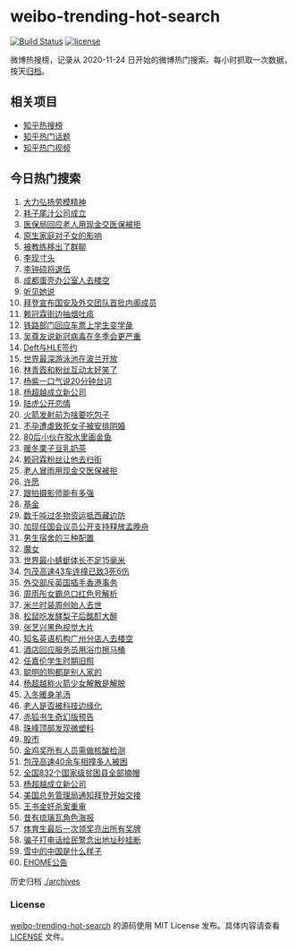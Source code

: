 # weibo-trending-hot-search

[![Build Status](https://github.com/justjavac/weibo-trending-hot-search/workflows/ci/badge.svg?branch=master)](https://github.com/justjavac/weibo-trending-hot-search/actions)
[![license](https://img.shields.io/github/license/justjavac/weibo-trending-hot-search)](https://github.com/justjavac/weibo-trending-hot-search/blob/master/LICENSE)

微博热搜榜，记录从 2020-11-24 日开始的微博热门搜索。每小时抓取一次数据，按天[归档](./archives)。

## 相关项目

- [知乎热搜榜](https://github.com/justjavac/zhihu-trending-top-search)
- [知乎热门话题](https://github.com/justjavac/zhihu-trending-hot-questions)
- [知乎热门视频](https://github.com/justjavac/zhihu-trending-hot-video)

## 今日热门搜索

<!-- BEGIN -->
<!-- 最后更新时间 Tue Nov 24 2020 09:12:11 GMT+0000 (UTC) -->
1. [大力弘扬劳模精神](https://s.weibo.com//weibo?q=%23%E5%A4%A7%E5%8A%9B%E5%BC%98%E6%89%AC%E5%8A%B3%E6%A8%A1%E7%B2%BE%E7%A5%9E%23&Refer=new_time)
1. [耗子尾汁公司成立](https://s.weibo.com//weibo?q=%23%E8%80%97%E5%AD%90%E5%B0%BE%E6%B1%81%E5%85%AC%E5%8F%B8%E6%88%90%E7%AB%8B%23&Refer=top)
1. [医保局回应老人用现金交医保被拒](https://s.weibo.com//weibo?q=%23%E5%8C%BB%E4%BF%9D%E5%B1%80%E5%9B%9E%E5%BA%94%E8%80%81%E4%BA%BA%E7%94%A8%E7%8E%B0%E9%87%91%E4%BA%A4%E5%8C%BB%E4%BF%9D%E8%A2%AB%E6%8B%92%23&Refer=top)
1. [原生家庭对子女的影响](https://s.weibo.com//weibo?q=%23%E5%8E%9F%E7%94%9F%E5%AE%B6%E5%BA%AD%E5%AF%B9%E5%AD%90%E5%A5%B3%E7%9A%84%E5%BD%B1%E5%93%8D%23&Refer=top)
1. [被教练移出了群聊](https://s.weibo.com//weibo?q=%23%E8%A2%AB%E6%95%99%E7%BB%83%E7%A7%BB%E5%87%BA%E4%BA%86%E7%BE%A4%E8%81%8A%23&Refer=top)
1. [李现寸头](https://s.weibo.com//weibo?q=%23%E6%9D%8E%E7%8E%B0%E5%AF%B8%E5%A4%B4%23&Refer=top)
1. [李钟硕将退伍](https://s.weibo.com//weibo?q=%23%E6%9D%8E%E9%92%9F%E7%A1%95%E5%B0%86%E9%80%80%E4%BC%8D%23&Refer=top)
1. [成都蛋壳办公室人去楼空](https://s.weibo.com//weibo?q=%23%E6%88%90%E9%83%BD%E8%9B%8B%E5%A3%B3%E5%8A%9E%E5%85%AC%E5%AE%A4%E4%BA%BA%E5%8E%BB%E6%A5%BC%E7%A9%BA%23&Refer=top)
1. [听见她说](https://s.weibo.com//weibo?q=%E5%90%AC%E8%A7%81%E5%A5%B9%E8%AF%B4&Refer=top)
1. [拜登宣布国安及外交团队首批内阁成员](https://s.weibo.com//weibo?q=%23%E6%8B%9C%E7%99%BB%E5%AE%A3%E5%B8%83%E5%9B%BD%E5%AE%89%E5%8F%8A%E5%A4%96%E4%BA%A4%E5%9B%A2%E9%98%9F%E9%A6%96%E6%89%B9%E5%86%85%E9%98%81%E6%88%90%E5%91%98%23&Refer=top)
1. [赖冠霖街边抽烟吐痰](https://s.weibo.com//weibo?q=%23%E8%B5%96%E5%86%A0%E9%9C%96%E8%A1%97%E8%BE%B9%E6%8A%BD%E7%83%9F%E5%90%90%E7%97%B0%23&Refer=top)
1. [铁路部门回应车票上学生变学彘](https://s.weibo.com//weibo?q=%23%E9%93%81%E8%B7%AF%E9%83%A8%E9%97%A8%E5%9B%9E%E5%BA%94%E8%BD%A6%E7%A5%A8%E4%B8%8A%E5%AD%A6%E7%94%9F%E5%8F%98%E5%AD%A6%E5%BD%98%23&Refer=top)
1. [吴尊友说新冠病毒在冬季会更严重](https://s.weibo.com//weibo?q=%23%E5%90%B4%E5%B0%8A%E5%8F%8B%E8%AF%B4%E6%96%B0%E5%86%A0%E7%97%85%E6%AF%92%E5%9C%A8%E5%86%AC%E5%AD%A3%E4%BC%9A%E6%9B%B4%E4%B8%A5%E9%87%8D%23&Refer=top)
1. [Deft与HLE签约](https://s.weibo.com//weibo?q=%23Deft%E4%B8%8EHLE%E7%AD%BE%E7%BA%A6%23&Refer=top)
1. [世界最深游泳池在波兰开放](https://s.weibo.com//weibo?q=%E4%B8%96%E7%95%8C%E6%9C%80%E6%B7%B1%E6%B8%B8%E6%B3%B3%E6%B1%A0%E5%9C%A8%E6%B3%A2%E5%85%B0%E5%BC%80%E6%94%BE&Refer=top)
1. [林青霞和粉丝互动太好笑了](https://s.weibo.com//weibo?q=%23%E6%9E%97%E9%9D%92%E9%9C%9E%E5%92%8C%E7%B2%89%E4%B8%9D%E4%BA%92%E5%8A%A8%E5%A4%AA%E5%A5%BD%E7%AC%91%E4%BA%86%23&Refer=top)
1. [杨紫一口气说20分钟台词](https://s.weibo.com//weibo?q=%23%E6%9D%A8%E7%B4%AB%E4%B8%80%E5%8F%A3%E6%B0%94%E8%AF%B420%E5%88%86%E9%92%9F%E5%8F%B0%E8%AF%8D%23&Refer=top)
1. [杨超越成立新公司](https://s.weibo.com//weibo?q=%E6%9D%A8%E8%B6%85%E8%B6%8A%E6%88%90%E7%AB%8B%E6%96%B0%E5%85%AC%E5%8F%B8&Refer=top)
1. [陆虎公开恋情](https://s.weibo.com//weibo?q=%23%E9%99%86%E8%99%8E%E5%85%AC%E5%BC%80%E6%81%8B%E6%83%85%23&Refer=top)
1. [火箭发射前为啥要吃包子](https://s.weibo.com//weibo?q=%23%E7%81%AB%E7%AE%AD%E5%8F%91%E5%B0%84%E5%89%8D%E4%B8%BA%E5%95%A5%E8%A6%81%E5%90%83%E5%8C%85%E5%AD%90%23&Refer=top)
1. [不孕遭虐致死女子被安排阴婚](https://s.weibo.com//weibo?q=%E4%B8%8D%E5%AD%95%E9%81%AD%E8%99%90%E8%87%B4%E6%AD%BB%E5%A5%B3%E5%AD%90%E8%A2%AB%E5%AE%89%E6%8E%92%E9%98%B4%E5%A9%9A&Refer=top)
1. [80后小伙在胶水里画金鱼](https://s.weibo.com//weibo?q=%2380%E5%90%8E%E5%B0%8F%E4%BC%99%E5%9C%A8%E8%83%B6%E6%B0%B4%E9%87%8C%E7%94%BB%E9%87%91%E9%B1%BC%23&Refer=top)
1. [暖冬栗子豆乳奶茶](https://s.weibo.com//weibo?q=%23%E6%9A%96%E5%86%AC%E6%A0%97%E5%AD%90%E8%B1%86%E4%B9%B3%E5%A5%B6%E8%8C%B6%23&Refer=top)
1. [赖冠霖粉丝让他去扫街](https://s.weibo.com//weibo?q=%23%E8%B5%96%E5%86%A0%E9%9C%96%E7%B2%89%E4%B8%9D%E8%AE%A9%E4%BB%96%E5%8E%BB%E6%89%AB%E8%A1%97%23&Refer=top)
1. [老人冒雨用现金交医保被拒](https://s.weibo.com//weibo?q=%23%E8%80%81%E4%BA%BA%E5%86%92%E9%9B%A8%E7%94%A8%E7%8E%B0%E9%87%91%E4%BA%A4%E5%8C%BB%E4%BF%9D%E8%A2%AB%E6%8B%92%23&Refer=top)
1. [许愿](https://s.weibo.com//weibo?q=%E8%AE%B8%E6%84%BF&Refer=top)
1. [跟拍摄影师能有多强](https://s.weibo.com//weibo?q=%23%E8%B7%9F%E6%8B%8D%E6%91%84%E5%BD%B1%E5%B8%88%E8%83%BD%E6%9C%89%E5%A4%9A%E5%BC%BA%23&Refer=top)
1. [基金](https://s.weibo.com//weibo?q=%E5%9F%BA%E9%87%91&Refer=top)
1. [数千吨过冬物资运抵西藏边防](https://s.weibo.com//weibo?q=%23%E6%95%B0%E5%8D%83%E5%90%A8%E8%BF%87%E5%86%AC%E7%89%A9%E8%B5%84%E8%BF%90%E6%8A%B5%E8%A5%BF%E8%97%8F%E8%BE%B9%E9%98%B2%23&Refer=top)
1. [加现任国会议员公开支持释放孟晚舟](https://s.weibo.com//weibo?q=%E5%8A%A0%E7%8E%B0%E4%BB%BB%E5%9B%BD%E4%BC%9A%E8%AE%AE%E5%91%98%E5%85%AC%E5%BC%80%E6%94%AF%E6%8C%81%E9%87%8A%E6%94%BE%E5%AD%9F%E6%99%9A%E8%88%9F&Refer=top)
1. [男生宿舍的三种配置](https://s.weibo.com//weibo?q=%E7%94%B7%E7%94%9F%E5%AE%BF%E8%88%8D%E7%9A%84%E4%B8%89%E7%A7%8D%E9%85%8D%E7%BD%AE&Refer=top)
1. [魔女](https://s.weibo.com//weibo?q=%E9%AD%94%E5%A5%B3&Refer=top)
1. [世界最小蜻蜓体长不足15毫米](https://s.weibo.com//weibo?q=%23%E4%B8%96%E7%95%8C%E6%9C%80%E5%B0%8F%E8%9C%BB%E8%9C%93%E4%BD%93%E9%95%BF%E4%B8%8D%E8%B6%B315%E6%AF%AB%E7%B1%B3%23&Refer=top)
1. [包茂高速43车连撞已致3死6伤](https://s.weibo.com//weibo?q=%E5%8C%85%E8%8C%82%E9%AB%98%E9%80%9F43%E8%BD%A6%E8%BF%9E%E6%92%9E%E5%B7%B2%E8%87%B43%E6%AD%BB6%E4%BC%A4&Refer=top)
1. [外交部斥英国插手香港事务](https://s.weibo.com//weibo?q=%23%E5%A4%96%E4%BA%A4%E9%83%A8%E6%96%A5%E8%8B%B1%E5%9B%BD%E6%8F%92%E6%89%8B%E9%A6%99%E6%B8%AF%E4%BA%8B%E5%8A%A1%23&Refer=top)
1. [周雨彤女霸总口红色号解析](https://s.weibo.com//weibo?q=%23%E5%91%A8%E9%9B%A8%E5%BD%A4%E5%A5%B3%E9%9C%B8%E6%80%BB%E5%8F%A3%E7%BA%A2%E8%89%B2%E5%8F%B7%E8%A7%A3%E6%9E%90%23&Refer=top)
1. [米兰时装周创始人去世](https://s.weibo.com//weibo?q=%23%E7%B1%B3%E5%85%B0%E6%97%B6%E8%A3%85%E5%91%A8%E5%88%9B%E5%A7%8B%E4%BA%BA%E5%8E%BB%E4%B8%96%23&Refer=top)
1. [松鼠吃发酵梨子后酩酊大醉](https://s.weibo.com//weibo?q=%23%E6%9D%BE%E9%BC%A0%E5%90%83%E5%8F%91%E9%85%B5%E6%A2%A8%E5%AD%90%E5%90%8E%E9%85%A9%E9%85%8A%E5%A4%A7%E9%86%89%23&Refer=top)
1. [张艺兴黑色视觉大片](https://s.weibo.com//weibo?q=%E5%BC%A0%E8%89%BA%E5%85%B4%E9%BB%91%E8%89%B2%E8%A7%86%E8%A7%89%E5%A4%A7%E7%89%87&Refer=top)
1. [知名英语机构广州分店人去楼空](https://s.weibo.com//weibo?q=%E7%9F%A5%E5%90%8D%E8%8B%B1%E8%AF%AD%E6%9C%BA%E6%9E%84%E5%B9%BF%E5%B7%9E%E5%88%86%E5%BA%97%E4%BA%BA%E5%8E%BB%E6%A5%BC%E7%A9%BA&Refer=top)
1. [酒店回应服务员用浴巾擦马桶](https://s.weibo.com//weibo?q=%E9%85%92%E5%BA%97%E5%9B%9E%E5%BA%94%E6%9C%8D%E5%8A%A1%E5%91%98%E7%94%A8%E6%B5%B4%E5%B7%BE%E6%93%A6%E9%A9%AC%E6%A1%B6&Refer=top)
1. [任嘉伦学生时期旧照](https://s.weibo.com//weibo?q=%E4%BB%BB%E5%98%89%E4%BC%A6%E5%AD%A6%E7%94%9F%E6%97%B6%E6%9C%9F%E6%97%A7%E7%85%A7&Refer=top)
1. [聪明的狗都是别人家的](https://s.weibo.com//weibo?q=%23%E8%81%AA%E6%98%8E%E7%9A%84%E7%8B%97%E9%83%BD%E6%98%AF%E5%88%AB%E4%BA%BA%E5%AE%B6%E7%9A%84%23&Refer=top)
1. [杨超越称火箭少女解散是解脱](https://s.weibo.com//weibo?q=%23%E6%9D%A8%E8%B6%85%E8%B6%8A%E7%A7%B0%E7%81%AB%E7%AE%AD%E5%B0%91%E5%A5%B3%E8%A7%A3%E6%95%A3%E6%98%AF%E8%A7%A3%E8%84%B1%23&Refer=top)
1. [入冬暖身羊汤](https://s.weibo.com//weibo?q=%23%E5%85%A5%E5%86%AC%E6%9A%96%E8%BA%AB%E7%BE%8A%E6%B1%A4%23&Refer=top)
1. [老人是否被科技边缘化](https://s.weibo.com//weibo?q=%23%E8%80%81%E4%BA%BA%E6%98%AF%E5%90%A6%E8%A2%AB%E7%A7%91%E6%8A%80%E8%BE%B9%E7%BC%98%E5%8C%96%23&Refer=top)
1. [赤狐书生奇幻版预告](https://s.weibo.com//weibo?q=%23%E8%B5%A4%E7%8B%90%E4%B9%A6%E7%94%9F%E5%A5%87%E5%B9%BB%E7%89%88%E9%A2%84%E5%91%8A%23&Refer=top)
1. [珠峰顶部发现微塑料](https://s.weibo.com//weibo?q=%23%E7%8F%A0%E5%B3%B0%E9%A1%B6%E9%83%A8%E5%8F%91%E7%8E%B0%E5%BE%AE%E5%A1%91%E6%96%99%23&Refer=top)
1. [股市](https://s.weibo.com//weibo?q=%E8%82%A1%E5%B8%82&Refer=top)
1. [金鸡奖所有人员需做核酸检测](https://s.weibo.com//weibo?q=%23%E9%87%91%E9%B8%A1%E5%A5%96%E6%89%80%E6%9C%89%E4%BA%BA%E5%91%98%E9%9C%80%E5%81%9A%E6%A0%B8%E9%85%B8%E6%A3%80%E6%B5%8B%23&Refer=top)
1. [包茂高速40余车相撞多人被困](https://s.weibo.com//weibo?q=%E5%8C%85%E8%8C%82%E9%AB%98%E9%80%9F40%E4%BD%99%E8%BD%A6%E7%9B%B8%E6%92%9E%E5%A4%9A%E4%BA%BA%E8%A2%AB%E5%9B%B0&Refer=top)
1. [全国832个国家级贫困县全部摘帽](https://s.weibo.com//weibo?q=%23%E5%85%A8%E5%9B%BD832%E4%B8%AA%E5%9B%BD%E5%AE%B6%E7%BA%A7%E8%B4%AB%E5%9B%B0%E5%8E%BF%E5%85%A8%E9%83%A8%E6%91%98%E5%B8%BD%23&Refer=new_time)
1. [杨超越成立新公司](https://s.weibo.com//weibo?q=%23%E6%9D%A8%E8%B6%85%E8%B6%8A%E6%88%90%E7%AB%8B%E6%96%B0%E5%85%AC%E5%8F%B8%23&Refer=top)
1. [美国总务管理局通知拜登开始交接](https://s.weibo.com//weibo?q=%23%E7%BE%8E%E5%9B%BD%E6%80%BB%E5%8A%A1%E7%AE%A1%E7%90%86%E5%B1%80%E9%80%9A%E7%9F%A5%E6%8B%9C%E7%99%BB%E5%BC%80%E5%A7%8B%E4%BA%A4%E6%8E%A5%23&Refer=top)
1. [王书金奸杀案重审](https://s.weibo.com//weibo?q=%23%E7%8E%8B%E4%B9%A6%E9%87%91%E5%A5%B8%E6%9D%80%E6%A1%88%E9%87%8D%E5%AE%A1%23&Refer=top)
1. [昔有琉璃瓦角色海报](https://s.weibo.com//weibo?q=%23%E6%98%94%E6%9C%89%E7%90%89%E7%92%83%E7%93%A6%E8%A7%92%E8%89%B2%E6%B5%B7%E6%8A%A5%23&Refer=top)
1. [体育生最后一次领奖亮出所有奖牌](https://s.weibo.com//weibo?q=%23%E4%BD%93%E8%82%B2%E7%94%9F%E6%9C%80%E5%90%8E%E4%B8%80%E6%AC%A1%E9%A2%86%E5%A5%96%E4%BA%AE%E5%87%BA%E6%89%80%E6%9C%89%E5%A5%96%E7%89%8C%23&Refer=top)
1. [骗子打电话给民警念出地址秒挂断](https://s.weibo.com//weibo?q=%23%E9%AA%97%E5%AD%90%E6%89%93%E7%94%B5%E8%AF%9D%E7%BB%99%E6%B0%91%E8%AD%A6%E5%BF%B5%E5%87%BA%E5%9C%B0%E5%9D%80%E7%A7%92%E6%8C%82%E6%96%AD%23&Refer=top)
1. [雪中的中国是什么样子](https://s.weibo.com//weibo?q=%23%E9%9B%AA%E4%B8%AD%E7%9A%84%E4%B8%AD%E5%9B%BD%E6%98%AF%E4%BB%80%E4%B9%88%E6%A0%B7%E5%AD%90%23&Refer=top)
1. [EHOME公告](https://s.weibo.com//weibo?q=EHOME%E5%85%AC%E5%91%8A&Refer=top)
<!-- END -->

历史归档 [./archives](./archives)

### License

[weibo-trending-hot-search](https://github.com/justjavac/weibo-trending-hot-search) 的源码使用 MIT License 发布。具体内容请查看 [LICENSE](./LICENSE) 文件。
